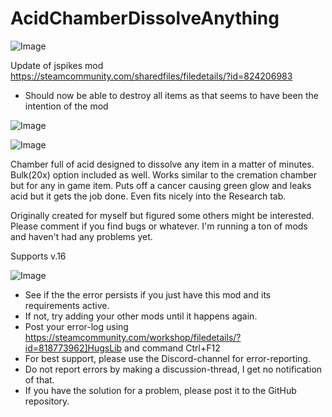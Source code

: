 # AcidChamberDissolveAnything

![Image](https://i.imgur.com/buuPQel.png)

Update of jspikes mod
https://steamcommunity.com/sharedfiles/filedetails/?id=824206983

- Should now be able to destroy all items as that seems to have been the intention of the mod

![Image](https://i.imgur.com/pufA0kM.png)

	
![Image](https://i.imgur.com/Z4GOv8H.png)

Chamber full of acid designed to dissolve any item in a matter of minutes. Bulk(20x) option included as well. Works similar to the cremation chamber but for any in game item. Puts off a cancer causing green glow and leaks acid but it gets the job done. Even fits nicely into the Research tab.

Originally created for myself but figured some others might be interested. Please comment if you find bugs or whatever. I'm running a ton of mods and haven't had any problems yet. 

Supports v.16

![Image](https://i.imgur.com/PwoNOj4.png)



-  See if the the error persists if you just have this mod and its requirements active.
-  If not, try adding your other mods until it happens again.
-  Post your error-log using https://steamcommunity.com/workshop/filedetails/?id=818773962]HugsLib and command Ctrl+F12
-  For best support, please use the Discord-channel for error-reporting.
-  Do not report errors by making a discussion-thread, I get no notification of that.
-  If you have the solution for a problem, please post it to the GitHub repository.



